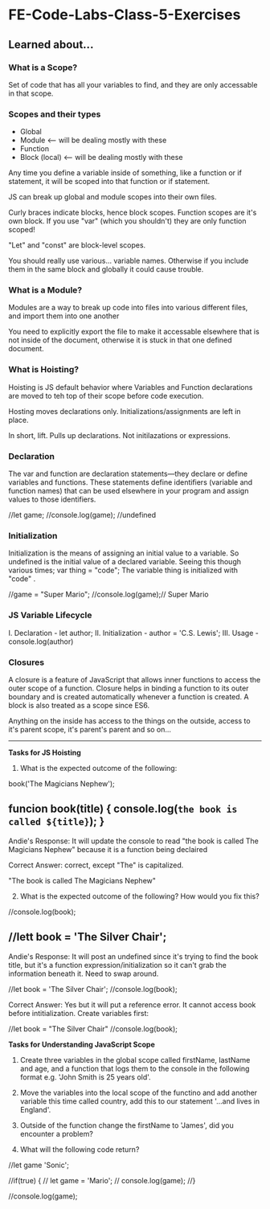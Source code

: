# FE-Code-Labs-Class-5-Exercises

## Learned about... 

### What is a Scope?
Set of code that has all your variables to find, and they are only accessable in that scope.

### Scopes and their types
- Global
- Module <-- will be dealing mostly with these
- Function
- Block (local) <-- will be dealing mostly with these

Any time you define a variable inside of something, like a function or if statement, it will be scoped into that function or if statement.

JS can break up global and module scopes into their own files.

Curly braces indicate blocks, hence block scopes. Function scopes are it's own block. If you use "var" (which you shouldn't) they are only function scoped!

"Let" and "const" are block-level scopes.

You should really use various... variable names. Otherwise if you include them in the same block and globally it could cause trouble.

### What is a Module?
Modules are a way to break up code into files into various different files, and import them into one another

You need to explicitly export the file to make it accessable elsewhere that is not inside of the document, otherwise it is stuck in that one defined document.

### What is Hoisting?
Hoisting is JS default behavior where Variables and Function declarations are moved to teh top of their scope before code execution.

Hosting moves declarations only. Initializations/assignments are left in place.

In short, lift. Pulls up declarations. Not initilazations or expressions.

### Declaration
The var and function are declaration statements—they declare or define variables and functions. These statements define identifiers (variable and function names) that can be used elsewhere in your program and assign values to those identifiers.

//let game;
//console.log(game); //undefined

### Initialization
Initialization is the means of assigning an initial value to a variable. So undefined is the initial value of a declared variable. Seeing this though various times; var thing = "code"; The variable thing is initialized with "code" .

//game = "Super Mario";
//console.log(game);// Super Mario

### JS Variable Lifecycle
I. Declaration - let author;
II. Initialization - author = 'C.S. Lewis';
III. Usage - console.log(author)

### Closures
A closure is a feature of JavaScript that allows inner functions to access the outer scope of a function. Closure helps in binding a function to its outer boundary and is created automatically whenever a function is created. A block is also treated as a scope since ES6.

Anything on the inside has access to the things on the outside, access to it's parent scope, it's parent's parent and so on...

-----------------------------------------------------------------
**Tasks for JS Hoisting**
1. What is the expected outcome of the following:

book('The Magicians Nephew');

funcion book(title) {
    console.log(`the book is called ${title}`);
}
------------------------
Andie's Response: It will update the console to read "the book is called The Magicians Nephew" because it is a function being declaired

Correct Answer: correct, except "The" is capitalized.

"The book is called The Magicians Nephew"


2. What is the expected outcome of the following? How would you fix this?

//console.log(book);

//lett book = 'The Silver Chair';
----------------------
Andie's Response: It will post an undefined since it's trying to find the book title, but it's a function expression/initialization so it can't grab the information beneath it. Need to swap around.

//let book = 'The Silver Chair';
//console.log(book);

Correct Answer: Yes but it will put a reference error. It cannot access book before intitialization. Create variables first:

//let book = "The Silver Chair"
//console.log(book);

**Tasks for Understanding JavaScript Scope**
1. Create three variables in the global scope called firstName, lastName and age, and a function that logs them to the console in the following format e.g. 'John Smith is 25 years old'.

2. Move the variables into the local scope of the functino and add another variable this time called country, add this to our statement '...and lives in England'.

3. Outside of the function change the firstName to 'James', did you encounter a problem?

4. What will the following code return?

//let game 'Sonic';

//if(true) {
//    let game = 'Mario';
//    console.log(game);
//}

//console.log(game);
